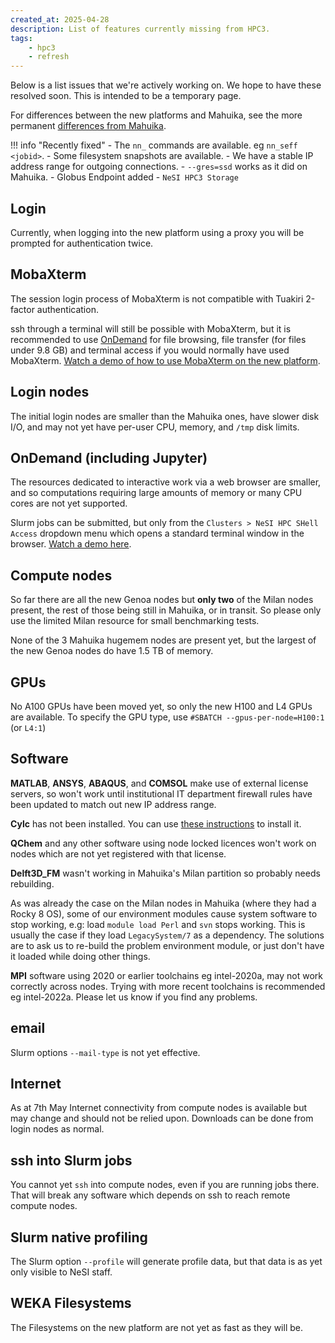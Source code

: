 ```yaml
---
created_at: 2025-04-28
description: List of features currently missing from HPC3.
tags: 
    - hpc3
    - refresh
---
```


Below is a list issues that we're actively working on. We hope to have these resolved soon. This is intended to be a temporary page.

For differences between the new platforms and Mahuika, see the more permanent [differences from Mahuika](../../General/FAQs/Mahuika_HPC3_Differences.md).


!!! info "Recently fixed"
     - The `nn_` commands are available. eg `nn_seff <jobid>`.
     - Some filesystem snapshots are available.
     - We have a stable IP address range for outgoing connections.
     - `--gres=ssd` works as it did on Mahuika.
     - Globus Endpoint added - `NeSI HPC3 Storage`

## Login
Currently, when logging into the new platform using a proxy you will be prompted for authentication twice.

## MobaXterm
The session login process of MobaXterm is not compatible with Tuakiri 2-factor authentication.

ssh through a terminal will still be possible with MobaXterm, but it is recommended to use [OnDemand](https://ondemand.nesi.org.nz/) for file browsing, file transfer (for files under 9.8 GB) and terminal access if you would normally have used MobaXterm. [Watch a demo of how to use MobaXterm on the new platform](https://youtu.be/EDBx24Aeel4?si=9uSHdajDG3qBuhUH).

## Login nodes
The initial login nodes are smaller than the Mahuika ones, have slower disk I/O, and may not yet have per-user CPU, memory, and `/tmp` disk limits.

## OnDemand (including Jupyter)
The resources dedicated to interactive work via a web browser are smaller, and so computations requiring large amounts of memory or many CPU cores are not yet supported. 

Slurm jobs can be submitted, but only from the `Clusters > NeSI HPC SHell Access` dropdown menu which opens a standard terminal window in the browser. [Watch a demo here](https://youtu.be/bkq6tpRrAwc?si=kS2KBifnCf4d6tWz).

## Compute nodes
So far there are all the new Genoa nodes but **only two** of the Milan nodes present, the rest of those being still in Mahuika, or in transit. So please only use the limited Milan resource for small benchmarking tests.  

None of the 3 Mahuika hugemem nodes are present yet, but the largest of the new Genoa nodes do have 1.5 TB of memory.

## GPUs
No A100 GPUs have been moved yet, so only the new H100 and L4 GPUs are available. To specify the GPU type, use `#SBATCH --gpus-per-node=H100:1` (or `L4:1`)

## Software
**MATLAB**, **ANSYS**, **ABAQUS**, and **COMSOL** make use of external license servers, so won't work until institutional IT department firewall rules have been updated to match out new IP address range.

**Cylc** has not been installed. You can use [these instructions](https://cylc.github.io/cylc-doc/stable/html/installation.html) to install it.

**QChem** and any other software using node locked licences won't work on nodes which are not yet registered with that license.

**Delft3D_FM** wasn't working in Mahuika's Milan partition so probably needs rebuilding.

As was already the case on the Milan nodes in Mahuika (where they had a Rocky 8 OS), some of our environment modules cause system software to stop working, e.g: load `module load Perl` and `svn` stops working. This is usually the case if they load `LegacySystem/7` as a dependency. The solutions are to ask us to re-build the problem environment module, or just don't have it loaded while doing other things.

**MPI** software using 2020 or earlier toolchains eg intel-2020a, may not work correctly across nodes. Trying with more recent toolchains is recommended eg intel-2022a. Please let us know if you find any problems.

## email
Slurm options `--mail-type` is not yet effective.

## Internet
As at 7th May Internet connectivity from compute nodes is available but may change and should not be relied upon. Downloads can be done from login nodes as normal.

## ssh into Slurm jobs
You cannot yet `ssh` into compute nodes, even if you are running jobs there.  That will break any software which depends on ssh to reach remote compute nodes.

## Slurm native profiling
The Slurm option `--profile` will generate profile data, but that data is as yet only visible to NeSI staff.

## WEKA Filesystems 
The Filesystems on the new platform are not yet as fast as they will be.
